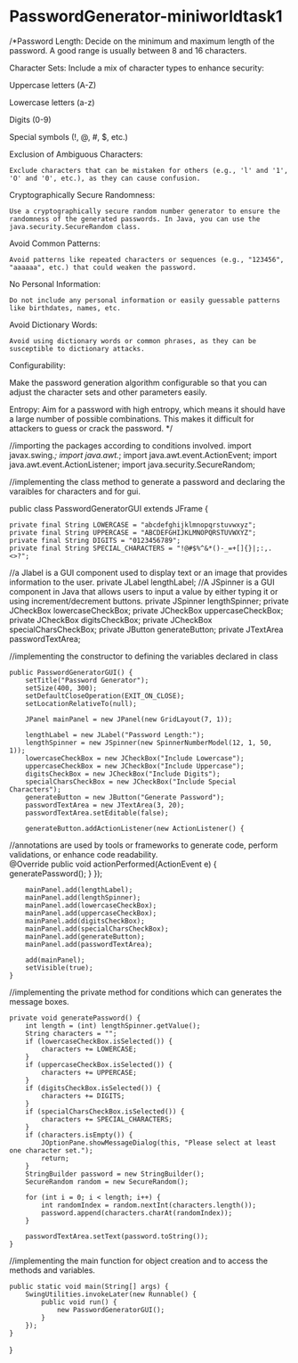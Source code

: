 # PasswordGenerator-miniworldtask1

/*Password Length:
    Decide on the minimum and maximum length of the password. A good range is usually between 8 and 16 characters.

Character Sets:
    Include a mix of character types to enhance security:

Uppercase letters (A-Z)

Lowercase letters (a-z)

Digits (0-9)

Special symbols (!, @, #, $, etc.)

Exclusion of Ambiguous Characters: 

    Exclude characters that can be mistaken for others (e.g., 'l' and '1', 'O' and '0', etc.), as they can cause confusion.

Cryptographically Secure Randomness: 

    Use a cryptographically secure random number generator to ensure the randomness of the generated passwords. In Java, you can use the java.security.SecureRandom class.

Avoid Common Patterns: 

    Avoid patterns like repeated characters or sequences (e.g., "123456", "aaaaaa", etc.) that could weaken the password.

No Personal Information:

    Do not include any personal information or easily guessable patterns like birthdates, names, etc.

Avoid Dictionary Words: 

    Avoid using dictionary words or common phrases, as they can be susceptible to dictionary attacks.

Configurability: 
   
   Make the password generation algorithm configurable so that you can adjust the character sets and other parameters easily.

Entropy:
   Aim for a password with high entropy, which means it should have a large number of possible combinations. This makes it difficult for attackers to guess or crack the password.
*/

//importing the packages according to conditions involved.
import javax.swing.*;
import java.awt.*;
import java.awt.event.ActionEvent;
import java.awt.event.ActionListener;
import java.security.SecureRandom;

//implementing the class method to generate a password and declaring the varaibles for characters and for gui.

public class PasswordGeneratorGUI extends JFrame {

    private final String LOWERCASE = "abcdefghijklmnopqrstuvwxyz";
    private final String UPPERCASE = "ABCDEFGHIJKLMNOPQRSTUVWXYZ";
    private final String DIGITS = "0123456789";
    private final String SPECIAL_CHARACTERS = "!@#$%^&*()-_=+[]{}|;:,.<>?";
//a Jlabel is a GUI component used to display text or an image that provides information to the user.
    private JLabel lengthLabel;
//A JSpinner is a GUI component in Java that allows users to input a value by either typing it or using increment/decrement buttons.
    private JSpinner lengthSpinner;
    private JCheckBox lowercaseCheckBox;
    private JCheckBox uppercaseCheckBox;
    private JCheckBox digitsCheckBox;
    private JCheckBox specialCharsCheckBox;
    private JButton generateButton;
    private JTextArea passwordTextArea;

//implementing the constructor to defining the variables declared in class

    public PasswordGeneratorGUI() {
        setTitle("Password Generator");
        setSize(400, 300);
        setDefaultCloseOperation(EXIT_ON_CLOSE);
        setLocationRelativeTo(null);

        JPanel mainPanel = new JPanel(new GridLayout(7, 1));

        lengthLabel = new JLabel("Password Length:");
        lengthSpinner = new JSpinner(new SpinnerNumberModel(12, 1, 50, 1));
        lowercaseCheckBox = new JCheckBox("Include Lowercase");
        uppercaseCheckBox = new JCheckBox("Include Uppercase");
        digitsCheckBox = new JCheckBox("Include Digits");
        specialCharsCheckBox = new JCheckBox("Include Special Characters");
        generateButton = new JButton("Generate Password");
        passwordTextArea = new JTextArea(3, 20);
        passwordTextArea.setEditable(false);

        generateButton.addActionListener(new ActionListener() {
//annotations are used by tools or frameworks to generate code, perform validations, or enhance code readability.    
            @Override
            public void actionPerformed(ActionEvent e) {
                generatePassword();
            }
        });

        mainPanel.add(lengthLabel);
        mainPanel.add(lengthSpinner);
        mainPanel.add(lowercaseCheckBox);
        mainPanel.add(uppercaseCheckBox);
        mainPanel.add(digitsCheckBox);
        mainPanel.add(specialCharsCheckBox);
        mainPanel.add(generateButton);
        mainPanel.add(passwordTextArea);

        add(mainPanel);
        setVisible(true);
    }

//implementing the private method for conditions which can generates the message boxes.

    private void generatePassword() {
        int length = (int) lengthSpinner.getValue();
        String characters = "";
        if (lowercaseCheckBox.isSelected()) {
            characters += LOWERCASE;
        }
        if (uppercaseCheckBox.isSelected()) {
            characters += UPPERCASE;
        }
        if (digitsCheckBox.isSelected()) {
            characters += DIGITS;
        }
        if (specialCharsCheckBox.isSelected()) {
            characters += SPECIAL_CHARACTERS;
        }
        if (characters.isEmpty()) {
            JOptionPane.showMessageDialog(this, "Please select at least one character set.");
            return;
        }
        StringBuilder password = new StringBuilder();
        SecureRandom random = new SecureRandom();

        for (int i = 0; i < length; i++) {
            int randomIndex = random.nextInt(characters.length());
            password.append(characters.charAt(randomIndex));
        }

        passwordTextArea.setText(password.toString());
    }

//implementing the main function for object creation and to access the methods and variables.

    public static void main(String[] args) {
        SwingUtilities.invokeLater(new Runnable() {
            public void run() {
                new PasswordGeneratorGUI();
            }
        });
    }
}
